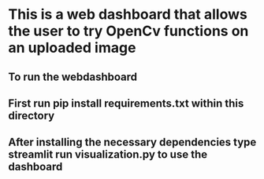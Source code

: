 # This is a web dashboard that allows the user to try OpenCv functions on an uploaded image 
## To run the webdashboard 
## First run pip install requirements.txt within this directory 
## After installing the necessary dependencies type streamlit run visualization.py to use the dashboard 
